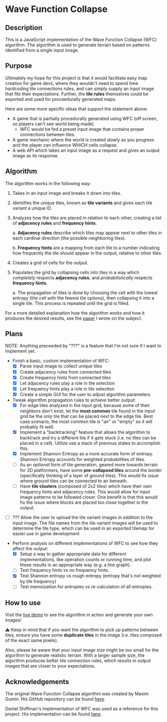 # Wave Function Collapse

## Description

This is a JavaScript implementation of the Wave Function Collapse (WFC) algorithm. The algorithm is used to generate terrain based on patterns identified from a single input image.

## Purpose

Ultimately my hope for this project is that it would facilitate easy map creation for game devs, where they wouldn't need to spend time hardcoding tile connections rules, and can simply supply an input image that fits their expectations. Further, the **tile rules** themselves could be exported and used for proceedurally generated maps.

Here are some more specific ideas that support the statement above:

- A game that is partially procedurally generated using WFC (off screen, so players can't see world being made).
  - WFC would be fed a preset input image that contains proper connections between tiles.
- A game mechanic where the world is created slowly as you progress and the player can influence WHICH cells collapse.
- A web API which takes an input image as a request and gives an output image as its response.

## Algorithm

The algorithm works in the following way:

1. Takes in an input image and breaks it down into tiles.

2. Identifies the unique tiles, known as **tile variants** and gives each tile variant a unique ID.

3. Analyzes how the tiles are placed in relation to each other, creating a list of **adjacency rules** and **frequency hints**.

    a. **Adjacency rules** describe which tiles may appear next to other tiles in each cardinal direction (the possible neighboring tiles).

    b. **Frequency hints** are a mapping from each tile to a number indicating how frequently the tile should appear in the output, relative to other tiles.

4. Creates a grid of cells for the output.

5. Populates the grid by collapsing cells into tiles in a way which *completely* respects **adjacency rules**, and *probabilistically* respects **frequency hints**.

    a. The propagation of tiles is done by choosing the cell with the lowest entropy (the cell with the fewest tile options), then collapsing it into a single tile. This process is repeated until the grid is filled.

For a more detailed explanation how the algorithm works and how it produces the desired results, see the [paper](https://nothinHereYet) I wrote on the subject.

## Plans

NOTE: Anything preceeded by "???" is a feature that I'm not sure if I want to implement yet.

- Finish a basic, custom implementation of WFC:
  - [x] Parse input image to collect unique tiles
  - [x] Create adjacency rules from connected tiles
  - [x] Create frequency hints from connected tiles
  - [x] Let adjacency rules play a role in tile selection
  - [x] Let frequency hints play a role in tile selection
  - [x] Create a simple GUI for the user to adjust algorithm parameters

- Tweak algorithm propagation rules to achieve better output:
  - [x] For edge tiles analyzed in the input grid, because some of their neighbors don't exist, let the **most common** tile found in the input grid be the only tile that can be placed next to the edge tile. Best case scenario, the most common tile is "air" or "empty" so it will probably fit well.
  - [x] Implement a "backtracking" feature that allows the algorithm to backtrack and try a different tile if it gets stuck (i.e. no tiles can be placed in a cell). Utilize use a stack of previous states to accomplish this.
  - [x] Implement Shannon Entropy as a more accurate form of entropy. Shannon Entropy accounts for weighted probabilities of tiles.
  - [ ] As an *optional* form of tile generation, geared more towards terrain for 2D platformers, have some **pre-collapsed tiles** around the border (specifically thinking of a layer of ground tiles). This would fix issue where ground tiles can be connected to air beneath.
  - [ ] Have **tile clusters** (composed of 2x2 tiles) which have their own frequency hints and adjacency rules. This would allow for input image patterns to be followed closer. One benefit is that this would fix the issue where blocks are placed too close together in the output.
- [ ] ??? Allow the user to upload the tile variant images in *addition* to the input image. The file names from the tile variant images will be used to determine the tile type, which can be used in an exported tilemap for easier use in game development

- Perform analysis on different implementations of WFC to see how they affect the output:
  - [x] Setup a way to gather appropriate data for different implementations, like operation counts or running time, and plot these results in an appropriate way (e.g. a line graph).
  - [ ] Test frequency hints vs no frequency hints.
  - [x] Test Shannon entropy vs rough entropy (entropy that's not weighted by tile frequency)
  - [ ] Test memoization for entropies vs re-calculation of all entropies.

## How to use

Visit the [live demo](https://nathanhinthorne.github.io/Wave-Function-Collapse/) to see the algorithm in action and generate your own images!

:warning: Keep in mind that if you want the algorithm to pick up patterns between tiles, ensure you have some **duplicate tiles** in the image (i.e. tiles composed of the exact same pixels).

Also, please be aware that your input image size might be too small for the algorithm to generate realistic terrain. With a larger sample size, the algorithm produces better tile connection rules, which results in output images that are closer to your expectations.



## Acknowledgements

The original Wave Function Collapse algorithm was created by Maxim Gumin. His GitHub repository can be found [here](https://github.com/mxgmn/WaveFunctionCollapse).

Daniel Shiffman's implementation of WFC was used as a reference for this project. His implementation can be found [here](https://github.com/CodingTrain/Wave-Function-Collapse).
